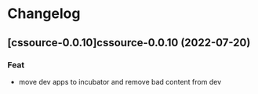 # Changelog


## [cssource-0.0.10]cssource-0.0.10 (2022-07-20)

### Feat

- move dev apps to incubator and remove bad content from dev
